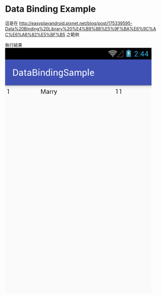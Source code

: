 # Data Binding Example

這是在 http://easyplayandroid.pixnet.net/blog/post/175339595-Data%20Binding%20Library%20%E4%B9%8B%E5%9F%BA%E6%9C%AC%E6%A6%82%E5%BF%B5 之範例

執行結果
![preview image](preview/preview.png)
